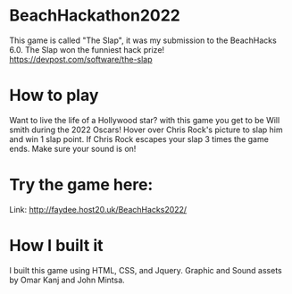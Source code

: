 # BeachHackathon2022

This game is called "The Slap", it was my submission to the BeachHacks 6.0.
The Slap won the funniest hack prize!
https://devpost.com/software/the-slap

# How to play
Want to live the life of a Hollywood star? with this game you get to be Will smith during the 2022 Oscars!
Hover over Chris Rock's picture to slap him and win 1 slap point.
If Chris Rock escapes your slap 3 times the game ends.
Make sure your sound is on!

# Try the game here:
Link: http://faydee.host20.uk/BeachHacks2022/


# How I built it
I built this game using HTML, CSS, and Jquery. 
Graphic and Sound assets by Omar Kanj and John Mintsa.
